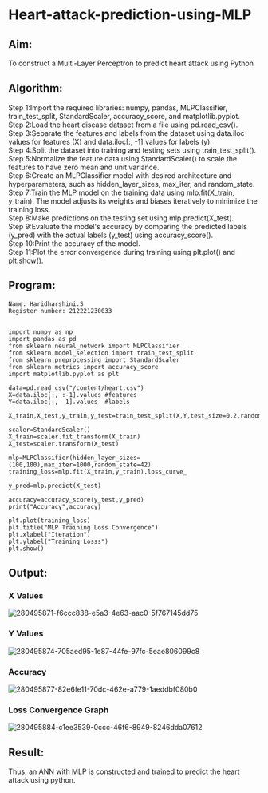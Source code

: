 # Heart-attack-prediction-using-MLP
## Aim:
To construct a  Multi-Layer Perceptron to predict heart attack using Python
## Algorithm:
Step 1:Import the required libraries: numpy, pandas, MLPClassifier, train_test_split, StandardScaler, accuracy_score, and matplotlib.pyplot.<br>
Step 2:Load the heart disease dataset from a file using pd.read_csv().<br>
Step 3:Separate the features and labels from the dataset using data.iloc values for features (X) and data.iloc[:, -1].values for labels (y).<br>
Step 4:Split the dataset into training and testing sets using train_test_split().<br>
Step 5:Normalize the feature data using StandardScaler() to scale the features to have zero mean and unit variance.<br>
Step 6:Create an MLPClassifier model with desired architecture and hyperparameters, such as hidden_layer_sizes, max_iter, and random_state.<br>
Step 7:Train the MLP model on the training data using mlp.fit(X_train, y_train). The model adjusts its weights and biases iteratively to minimize the training loss.<br>
Step 8:Make predictions on the testing set using mlp.predict(X_test).<br>
Step 9:Evaluate the model's accuracy by comparing the predicted labels (y_pred) with the actual labels (y_test) using accuracy_score().<br>
Step 10:Print the accuracy of the model.<br>
Step 11:Plot the error convergence during training using plt.plot() and plt.show().<br>

## Program:
```
Name: Haridharshini.S
Register number: 212221230033
```
```

import numpy as np
import pandas as pd 
from sklearn.neural_network import MLPClassifier 
from sklearn.model_selection import train_test_split
from sklearn.preprocessing import StandardScaler 
from sklearn.metrics import accuracy_score
import matplotlib.pyplot as plt

data=pd.read_csv("/content/heart.csv")
X=data.iloc[:, :-1].values #features 
Y=data.iloc[:, -1].values  #labels 

X_train,X_test,y_train,y_test=train_test_split(X,Y,test_size=0.2,random_state=42)

scaler=StandardScaler()
X_train=scaler.fit_transform(X_train)
X_test=scaler.transform(X_test)

mlp=MLPClassifier(hidden_layer_sizes=(100,100),max_iter=1000,random_state=42)
training_loss=mlp.fit(X_train,y_train).loss_curve_

y_pred=mlp.predict(X_test)

accuracy=accuracy_score(y_test,y_pred)
print("Accuracy",accuracy)

plt.plot(training_loss)
plt.title("MLP Training Loss Convergence")
plt.xlabel("Iteration")
plt.ylabel("Training Losss")
plt.show()
```
## Output:
### X Values
![280495871-f6ccc838-e5a3-4e63-aac0-5f767145dd75](https://github.com/logeshwari2004/Experiment-6---Heart-attack-prediction-using-MLP/assets/94211349/30a0b6bd-46c4-4a18-a259-653974246f56)

### Y Values
![280495874-705aed95-1e87-44fe-97fc-5eae806099c8](https://github.com/logeshwari2004/Experiment-6---Heart-attack-prediction-using-MLP/assets/94211349/adb96b1e-64dd-4598-bf62-031463b10566)

### Accuracy
![280495877-82e6fe11-70dc-462e-a779-1aeddbf080b0](https://github.com/logeshwari2004/Experiment-6---Heart-attack-prediction-using-MLP/assets/94211349/6017ffc3-445f-44ef-acee-a12c0fd1f77e)

### Loss Convergence Graph
![280495884-c1ee3539-0ccc-46f6-8949-8246dda07612](https://github.com/logeshwari2004/Experiment-6---Heart-attack-prediction-using-MLP/assets/94211349/bc5f7c67-6659-4bce-913d-d391d880b1a8)


## Result:
Thus, an ANN with MLP is constructed and trained to predict the heart attack using python.
     

